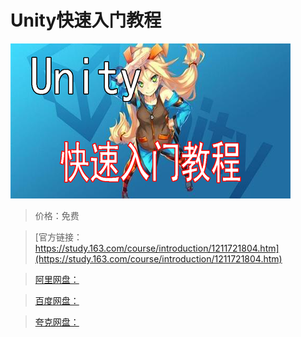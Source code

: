 # Unity快速入门教程

![img](../../../assets/study163/free/2075c4469a8d47d0a29340bcc5357bae.png)

> 价格：免费

> [官方链接：https://study.163.com/course/introduction/1211721804.htm](https://study.163.com/course/introduction/1211721804.htm)

> [阿里网盘：]()

> [百度网盘：]()

> [夸克网盘：]()
